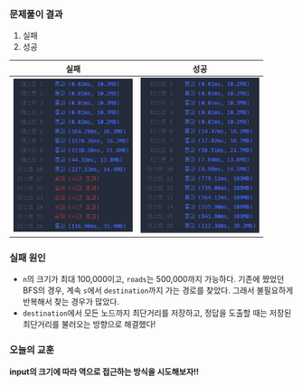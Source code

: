 ### 문제풀이 결과

1. 실패
2. 성공

| 실패                                                         | 성공                                                         |
| ------------------------------------------------------------ | ------------------------------------------------------------ |
| <img src="feedback.assets/image-20231021173414498.png" alt="image-20231021173414498" style="zoom:67%;" /> | <img src="feedback.assets/image-20231021173307750.png" alt="image-20231021173307750" style="zoom:67%;" /> |



### 실패 원인

* `n`의 크기가 최대 100,000이고, `roads`는 500,000까지 가능하다. 기존에 짰었던 BFS의 경우, 계속 `s`에서 `destination`까지 가는 경로를 찾았다. 그래서 불필요하게 반복해서 찾는 경우가 많았다.
* `destination`에서 모든 노드까지 최단거리를 저장하고, 정답을 도출할 때는 저장된 최단거리를 불러오는 방향으로 해결했다!



### 오늘의 교훈

**input의 크기에 따라 역으로 접근하는 방식을 시도해보자!!**